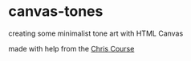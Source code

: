 # canvas-tones

creating some minimalist tone art with HTML Canvas

made with help from the [Chris Course](https://youtu.be/83L6B13ixQ0)
